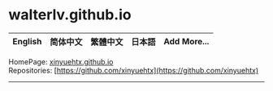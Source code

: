 # walterlv.github.io

| **English** | 简体中文 | 繁體中文 | 日本語 | Add More... |
|---|---|---|---|---|

HomePage: [xinyuehtx.github.io](xinyuehtx.github.io)  
Repositories: [https://github.com/xinyuehtx](https://github.com/xinyuehtx)  

---
